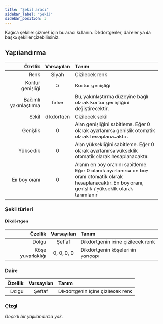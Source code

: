 ```yaml
---
title: "Şekil aracı"
sidebar_label: "Şekil"
sidebar_position: 3
---
```



Kağıda şekiller çizmek için bu aracı kullanın. Dikdörtgenler, daireler ya da başka şekiller çizebilirsiniz.

## Yapılandırma

|               Özellik | Varsayılan | Tanım                                                                                                                                                          |
| ---------------------:|:----------:|:-------------------------------------------------------------------------------------------------------------------------------------------------------------- |
|                  Renk |   Siyah    | Çizilecek renk                                                                                                                                                 |
|      Kontur genişliği |     5      | Kontur genişliği                                                                                                                                               |
| Bağımlı yakınlaştırma |   false    | Bu, yakınlaştırma düzeyine bağlı olarak kontur genişliğini değiştirecektir.                                                                                    |
|                 Şekil | dikdörtgen | Çizilecek şekil                                                                                                                                                |
|              Genişlik |     0      | Alan genişliğini sabitleme. Eğer 0 olarak ayarlanırsa genişlik otomatik olarak hesaplanacaktır.                                                                |
|             Yükseklik |     0      | Alan yüksekliğini sabitleme. Eğer 0 olarak ayarlanırsa yükseklik otomatik olarak hesaplanacaktır.                                                              |
|          En boy oranı |     0      | Alanın en boy oranını sabitleme. Eğer 0 olarak ayarlanırsa en boy oranı otomatik olarak hesaplanacaktır. En boy oranı, genişlik / yükseklik olarak tanımlanır. |

### Şekil türleri

#### Dikdörtgen

|           Özellik | Varsayılan | Tanım                             |
| -----------------:|:----------:|:--------------------------------- |
|             Dolgu |   Şeffaf   | Dikdörtgenin içine çizilecek renk |
| Köşe yuvarlaklığı | 0, 0, 0, 0 | Dikdörtgenin köşelerinin yarıçapı |

### Daire

| Özellik | Varsayılan | Tanım                             |
| -------:|:----------:|:--------------------------------- |
|   Dolgu |   Şeffaf   | Dikdörtgenin içine çizilecek renk |

### Çizgi

*Geçerli bir yapılandırma yok.*
